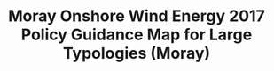 ---
schema: default
title: Moray Onshore Wind Energy 2017 Policy Guidance Map for Large Typologies (Moray)
organization: Moray Council
notes: Moray Onshore Wind Energy 2017 Policy Guidance Map for Large Typologies (Moray) Areas of Greatest Potential. Scottish Planning Policy states that planning authorities “should identify where there is strategic capacity for wind farms, and areas with the greatest potential for wind development”. Areas of greatest scope for further investigating the feasibility of developing wind farms. These areas have been identified on Policy Guidance maps by removing additional constraints from the spatial framework map of the areas likely to be most appropriate for wind farm development. The remaining areas which have been mapped for each development typology are the areas with the fewest constraints and therefore the greatest potential for wind farm developments.
resources:

  - name: Moray Onshore Wind Energy 2017 Policy Guidance Map for Large Typologies (Moray) FEATURE LAYER
  - url: 
  - format: FEATURE LAYER

license: 
category:

  - Planning

  - Open Data


  - 

maintainer: Tim Wisniewski
maintainer_email: tim@timwis.com
---